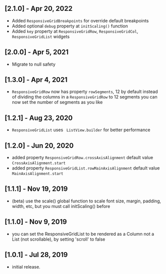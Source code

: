 ## [2.1.0] - Apr 20, 2022

* Added `ResponsiveGridBreakpoints` for override default breakpoints
* Added optional `debug` property at `initScaling()` function
* Added `key` property at `ResponsiveGridRow`, `ResponsiveGridCol`, `ResponsiveGridList` widgets

## [2.0.0] - Apr 5, 2021

* Migrate to null safety

## [1.3.0] - Apr 4, 2021

* `ResponsiveGridRow` now has property `rowSegments`, 12 by default
instead of dividing the columns in a `ResponsiveGridRow` to 12 segments
you can now set the number of segments as you like

## [1.2.1] - Aug 23, 2020

* `ResponsiveGridList` uses ` ListView.builder` for better performance 

## [1.2.0] - Jun 20, 2020

* added property `ResponsiveGridRow.crossAxisAlignment` default value `CrossAxisAlignment.start`
* added property `ResponsiveGridList.rowMainAxisAlignment` default value `MainAxisAlignment.start`

## [1.1.1] - Nov 19, 2019

* (beta) use the scale() global function to scale font size, margin, padding, width, etc, but you must call initScaling() before

## [1.1.0] - Nov 9, 2019

* you can set the ResponsiveGridList to be rendered as a Column not a List (not scrollable), by setting 'scroll' to false

## [1.0.1] - Jul 28, 2019

* initial release.

